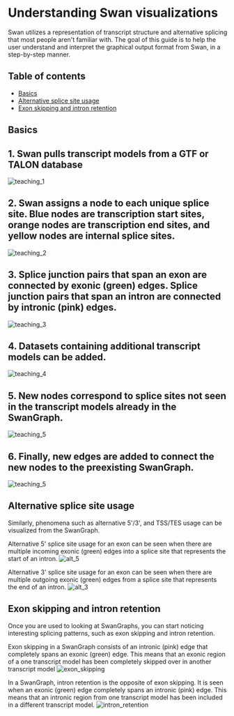# Understanding Swan visualizations

Swan utilizes a representation of transcript structure and alternative splicing that most people aren't familiar with. The goal of this guide is to help the user understand and interpret the graphical output format from Swan, in a step-by-step manner.

## Table of contents

* [Basics](understanding_swan_vis.md#basics)
* [Alternative splice site usage](understanding_swan_vis.md#alt_ss)
* [Exon skipping and intron retention](understanding_swan_vis.md#es_ir)

## Basics

## 1. Swan pulls transcript models from a GTF or TALON database

![teaching\_1](https://github.com/fairliereese/swan_vis/blob/master/figures/teaching_1.png)

## 2. Swan assigns a node to each unique splice site. Blue nodes are transcription start sites, orange nodes are transcription end sites, and yellow nodes are internal splice sites.

![teaching\_2](https://github.com/fairliereese/swan_vis/blob/master/figures/teaching_3.png)

## 3. Splice junction pairs that span an exon are connected by exonic \(green\) edges. Splice junction pairs that span an intron are connected by intronic \(pink\) edges.

![teaching\_3](https://github.com/fairliereese/swan_vis/blob/master/figures/teaching_8.png)

## 4. Datasets containing additional transcript models can be added.

![teaching\_4](https://github.com/fairliereese/swan_vis/blob/master/figures/teaching_9.png)

## 5. New nodes correspond to splice sites not seen in the transcript models already in the SwanGraph.

![teaching\_5](https://github.com/fairliereese/swan_vis/blob/master/figures/teaching_10.png)

## 6. Finally, new edges are added to connect the new nodes to the preexisting SwanGraph.

![teaching\_5](https://github.com/fairliereese/swan_vis/blob/master/figures/teaching_11.png)

## Alternative splice site usage

Similarly, phenomena such as alternative 5'/3', and TSS/TES usage can be visualized from the SwanGraph.

Alternative 5' splice site usage for an exon can be seen when there are multiple incoming exonic \(green\) edges into a splice site that represents the start of an intron. ![alt\_5](https://github.com/fairliereese/swan_vis/blob/master/figures/alt_5.png)

Alternative 3' splice site usage for an exon can be seen when there are multiple outgoing exonic \(green\) edges from a splice site that represents the end of an intron. ![alt\_3](https://github.com/fairliereese/swan_vis/blob/master/figures/alt_3.png)

## Exon skipping and intron retention

Once you are used to looking at SwanGraphs, you can start noticing interesting splicing patterns, such as exon skipping and intron retention.

Exon skipping in a SwanGraph consists of an intronic \(pink\) edge that completely spans an exonic \(green\) edge. This means that an exonic region of a one transcript model has been completely skipped over in another transcript model ![exon\_skipping](https://github.com/fairliereese/swan_vis/blob/master/figures/exon_skipping.png)

In a SwanGraph, intron retention is the opposite of exon skipping. It is seen when an exonic \(green\) edge completely spans an intronic \(pink\) edge. This means that an intronic region from one transcript model has been included in a different transcript model. ![intron\_retention](https://github.com/fairliereese/swan_vis/blob/master/figures/intron_retention.png)

